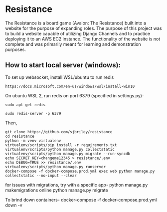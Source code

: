 # Resistance

The Resistance is a board game (Avalon: The Resistance) built into a website for the purpose of expanding roles. The purpose of this project was to build a website capable of utilizing Django Channels and to practice deploying it to an AWS EC2 instance. The functionality of the website is not complete and was primarily meant for learning and demonstration purposes.

## How to start local server (windows):
To set up websocket, install WSL/ubuntu to run redis
    
    https://docs.microsoft.com/en-us/windows/wsl/install-win10
    
On ubuntu WSL 2, run redis on port 6379 (specified in settings.py)-
    
    sudo apt get redis
    
    sudo redis-server -p 6379
    
Then,

```
git clone https://github.com/sjbriley/resistance
cd resistance
python -m venv virtualenv
virtualenv/scripts/pip install -r requirements.txt
virtualenv/scripts/python manage.py collectstatic
virtualenv/scripts/python manage.py migrate --run-syncdb
echo SECRET_KEY=changeme12345 > resistance/.env
echo DEBUG=TRUE >> resistance/.env
virtualenv/scripts/python manage.py runserver
docker-compose -f docker-compose.prod.yml exec web python manage.py collectstatic --no-input --clear
```

for issues with migrations, try with a specific app-
    python manage.py makemigrations online
    python manage.py migrate

To brind down containers-
docker-compose -f docker-compose.prod.yml down -v
